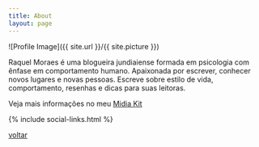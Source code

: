 ```yaml
---
title: About
layout: page
---
```

![Profile Image]({{ site.url }}/{{ site.picture }})

<p>Raquel Moraes é uma blogueira jundiaiense formada em psicologia com ênfase em comportamento humano. Apaixonada por escrever, conhecer novos lugares e novas pessoas. Escreve sobre estilo de vida, comportamento, resenhas e dicas para suas leitoras.</p>

<p>Veja mais informações no meu <a href="https://drive.google.com/file/d/1Q5rqWfWfydLu6Z3Ut8zXdRu15muc3PB1/view">Midia Kit</a></p>

<div class="header-home ">
{% include social-links.html %}

<a class="link" href="{{ site.url }}">voltar</a>
</div>
